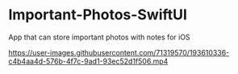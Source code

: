 # Important-Photos-SwiftUI
App that can store important photos with notes for iOS


https://user-images.githubusercontent.com/71319570/193610336-c4b4aa4d-576b-4f7c-9ad1-93ec52d1f506.mp4

